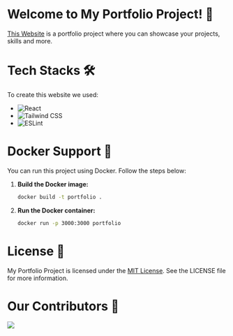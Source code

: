 

# Welcome to My Portfolio Project! 🙌
[This Website](https://osmantunahan.com.tr) is a portfolio project where you can showcase your projects, skills and more.

# Tech Stacks 🛠️

To create this website we used:

* ![React](https://img.shields.io/badge/Next-black?style=for-the-badge&logo=next.js&logoColor=white)
* ![Tailwind CSS](https://img.shields.io/badge/Tailwind_CSS-38B2AC?style=for-the-badge&logo=tailwind-css&logoColor=white)
* ![ESLint](https://img.shields.io/badge/ESLint-4B3263?style=for-the-badge&logo=eslint&logoColor=white)

# Docker Support 🐳

You can run this project using Docker. Follow the steps below:

1. **Build the Docker image:**

   ```sh
   docker build -t portfolio .
   ```

2. **Run the Docker container:**

   ```sh
   docker run -p 3000:3000 portfolio
   ```
   
# License 📝

My Portfolio Project is licensed under the [MIT License](/LICENSE). See the LICENSE file for more information.

# Our Contributors 🤝

<a href="https://github.com/OsmanTunahan/portfolio/graphs/contributors">
  <img src="https://contrib.rocks/image?repo=OsmanTunahan/portfolio" />
</a>
